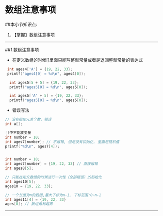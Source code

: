 # 数组注意事项
##本小节知识点:
1. 【掌握】数组注意事项

---

##1.数组注意事项
- 在定义数组的时候[]里面只能写整型常量或者是返回整型常量的表达式
```c
 int ages4['A'] = {19, 22, 33};
 printf("ages4[0] = %d\n", ages4[0]);

  int ages5[5 + 5] = {19, 22, 33};
  printf("ages5[0] = %d\n", ages5[0]);

  int ages5['A' + 5] = {19, 22, 33};
  printf("ages5[0] = %d\n", ages5[0]);
```

- 错误写法

```c
// 没有指定元素个数，错误
int a[];

[]中不能放变量
int number = 10;
int ages7[number]; // 不报错, 但是没有初始化, 里面是随机值
printf("%d\n", ages7[4]);


int number = 10;
int ages7[number] = {19, 22, 33} // 直接报错
int ages8[5];

// 只能在定义数组的时候进行一次性（全部赋值）的初始化
int ages10[5];
ages10 = {19, 22, 33};

// 一个长度为n的数组,最大下标为n-1, 下标范围:0~n-1
int ages11[4] = {19, 22, 33}
ages[8]; // 数组角标越界
```

---


